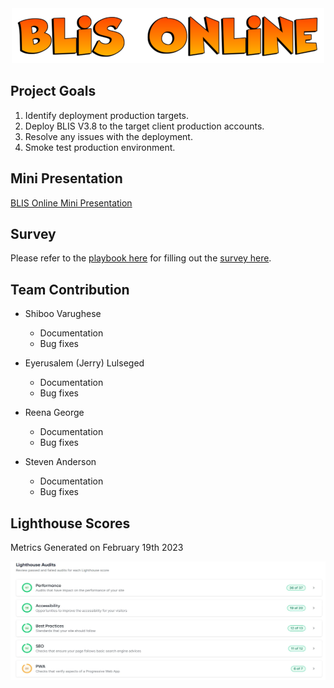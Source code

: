 <center><img src = "/assets/blisheader.png" alt="BLIS Online Team" width="500" height="88"></center>


## Project Goals

1. Identify deployment production targets. 
2. Deploy BLIS V3.8 to the target client production accounts. 
3. Resolve any issues with the deployment. 
4. Smoke test production environment. 

## Mini Presentation

[BLIS Online Mini Presentation](assets/blis_online_mini_presentation.pdf)


## Survey

Please refer to the [playbook here](assets/BLIS_V3.8_PlayBook_v1.pdf) for filling out the [survey here](https://gatech.co1.qualtrics.com/jfe/form/SV_7NWTqDo6ypFJCgS).

## Team Contribution

- Shiboo Varughese

    * Documentation
    * Bug fixes


- Eyerusalem (Jerry) Lulseged

    * Documentation
    * Bug fixes


- Reena George

    * Documentation
    * Bug fixes


- Steven Anderson

    * Documentation
    * Bug fixes

## Lighthouse Scores

Metrics Generated on February 19th 2023

<left><img src = "/assets/LighthouseAudits.webp" alt="Lighthouse Metrics" width="680" height="190"></left>
   